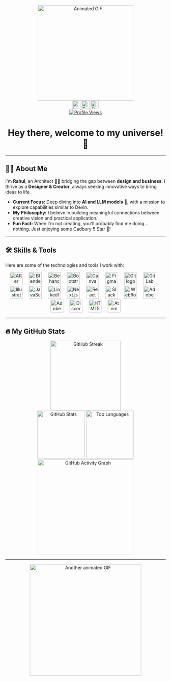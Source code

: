 <div align="center">
  <img height="300" src="https://giffiles.alphacoders.com/150/15011.gif" alt="Animated GIF" />
</div>

<div align="center">
  <a href="www.linkedin.com/in/rahul-desai-link" target="_blank">
    <img src="https://img.shields.io/static/v1?message=LinkedIn&logo=linkedin&label=&color=0077B5&logoColor=white&labelColor=&style=for-the-badge" height="25" alt="LinkedIn logo" />
  </a>
  <a href="https://twitter.com/OpenMinded_io" target="_blank">
    <img src="https://img.shields.io/static/v1?message=Twitter&logo=twitter&label=&color=1DA1F2&logoColor=white&labelColor=&style=for-the-badge" height="25" alt="Twitter logo" />
  </a>
  <a href="https://www.behance.net/rahul-desai-link" target="_blank">
    <img src="https://img.shields.io/static/v1?message=Behance&logo=behance&label=&color=1769ff&logoColor=white&labelColor=&style=for-the-badge" height="25" alt="Behance logo" />
  </a>
</div>

<div align="center">
  <a href="https://visitcount.itsvg.in">
    <img src="https://visitcount.itsvg.in/api?id=rahuldesai101&label=Profile%20Views&color=2&icon=8&pretty=true" alt="Profile Views" />
  </a>
</div>

<h1 align="center">Hey there, welcome to my universe! 👋</h1>

---

## 👨‍💻 About Me

I'm **Rahul**, an Architect 👨‍💻 bridging the gap between **design and business**. I thrive as a **Designer & Creator**, always seeking innovative ways to bring ideas to life.

- **Current Focus:** Deep diving into **AI and LLM models** 👻, with a mission to explore capabilities similar to Devin.
- **My Philosophy:** I believe in building meaningful connections between creative vision and practical application.
- **Fun Fact:** When I'm not creating, you'll probably find me doing... nothing. Just enjoying some Cadbury 5 Star 🍫!

---

## 🛠 Skills & Tools

Here are some of the technologies and tools I work with:

<div align="center">
  <img src="https://cdn.simpleicons.org/adobeaftereffects/9999FF" height="40" alt="After Effects logo" />
  <img width="12" />
  <img src="https://cdn.jsdelivr.net/gh/devicons/devicon/icons/blender/blender-original.svg" height="40" alt="Blender logo" />
  <img width="12" />
  <img src="https://cdn.simpleicons.org/behance/1769FF" height="40" alt="Behance logo" />
  <img width="12" />
  <img src="https://cdn.simpleicons.org/bootstrap/7952B3" height="40" alt="Bootstrap logo" />
  <img width="12" />
  <img src="https://cdn.simpleicons.org/canva/00C4CC" height="40" alt="Canva logo" />
  <img width="12" />
  <img src="https://cdn.jsdelivr.net/gh/devicons/devicon/icons/figma/figma-original.svg" height="40" alt="Figma logo" />
  <img width="12" />
  <img src="https://cdn.jsdelivr.net/gh/devicons/devicon/icons/git/git-original.svg" height="40" alt="Git logo" />
  <img width="12" />
  <img src="https://cdn.jsdelivr.net/gh/devicons/devicon/icons/gitlab/gitlab-original.svg" height="40" alt="GitLab logo" />
  <img width="12" />
  <img src="https://cdn.jsdelivr.net/gh/devicons/devicon/icons/illustrator/illustrator-plain.svg" height="40" alt="Illustrator logo" />
  <img width="12" />
  <img src="https://cdn.simpleicons.org/javascript/F7DF1E" height="40" alt="JavaScript logo" />
  <img width="12" />
  <img src="https://cdn.simpleicons.org/linkedin/0A66C2" height="40" alt="LinkedIn logo" />
  <img width="12" />
  <img src="https://cdn.jsdelivr.net/gh/devicons/devicon/icons/nextjs/nextjs-original.svg" height="40" alt="Next.js logo" />
  <img width="12" />
  <img src="https://cdn.jsdelivr.net/gh/devicons/devicon/icons/react/react-original.svg" height="40" alt="React logo" />
  <img width="12" />
  <img src="https://cdn.jsdelivr.net/gh/devicons/devicon/icons/slack/slack-original.svg" height="40" alt="Slack logo" />
  <img width="12" />
  <img src="https://cdn.jsdelivr.net/gh/devicons/devicon/icons/webflow/webflow-original.svg" height="40" alt="Webflow logo" />
  <img width="12" />
  <img src="https://cdn.simpleicons.org/adobeillustrator/FF9A00" height="40" alt="Adobe Illustrator logo" />
  <img width="12" />
  <img src="https://cdn.simpleicons.org/adobephotoshop/31A8FF" height="40" alt="Adobe Photoshop logo" />
  <img width="12" />
  <img src="https://cdn.simpleicons.org/discord/5865F2" height="40" alt="Discord logo" />
  <img width="12" />
  <img src="https://cdn.simpleicons.org/html5/E34F26" height="40" alt="HTML5 logo" />
  <img width="12" />
  <img src="https://cdn.jsdelivr.net/gh/devicons/devicon/icons/atom/atom-original.svg" height="40" alt="Atom logo" />
</div>

---

## 🔥 My GitHub Stats

<div align="center">
  <img src="https://streak-stats.demolab.com?user=rahuldesai101&locale=en&mode=daily&theme=dark&hide_border=false&border_radius=5&order=3" height="220" alt="GitHub Streak" />
</div>

<div align="center">
  <img src="https://github-readme-stats.vercel.app/api?username=rahuldesai101&hide_title=false&hide_rank=false&show_icons=true&include_all_commits=true&count_private=true&disable_animations=false&theme=dracula&locale=en&hide_border=false&order=1" height="150" alt="GitHub Stats" />
  <img src="https://github-readme-stats.vercel.app/api/top-langs?username=rahuldesai101&locale=en&hide_title=false&layout=compact&card_width=320&langs_count=5&theme=dracula&hide_border=false&order=2" height="150" alt="Top Languages" />
  <img src="https://github-readme-activity-graph.vercel.app/graph?username=rahuldesai101&radius=16&theme=react&area=true&order=5" height="300" alt="GitHub Activity Graph" />
</div>

---

<div align="center">
  <img height="350" src="https://i.pinimg.com/originals/42/fa/45/42fa45e54d896f6d3cbdabfd1e6ecc64.gif" alt="Another animated GIF" />
</div>
